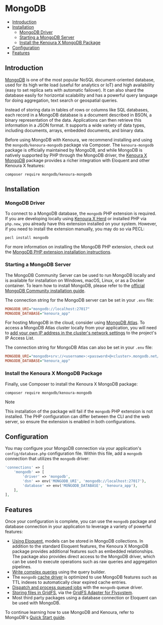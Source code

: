 # MongoDB

- [Introduction](#introduction)
- [Installation](#installation)
    - [MongoDB Driver](#mongodb-driver)
    - [Starting a MongoDB Server](#starting-a-mongodb-server)
    - [Install the Kenoura X MongoDB Package](#install-the-kenoura-mongodb-package)
- [Configuration](#configuration)
- [Features](#features)

<a name="introduction"></a>
## Introduction

[MongoDB](https://www.mongodb.com/resources/products/fundamentals/why-use-mongodb) is one of the most popular NoSQL document-oriented database, used for its high write load (useful for analytics or IoT) and high availability (easy to set replica sets with automatic failover). It can also shard the database easily for horizontal scalability and has a powerful query language for doing aggregation, text search or geospatial queries.

Instead of storing data in tables of rows or columns like SQL databases, each record in a MongoDB database is a document described in BSON, a binary representation of the data. Applications can then retrieve this information in a JSON format. It supports a wide variety of data types, including documents, arrays, embedded documents, and binary data.

Before using MongoDB with Kenoura, we recommend installing and using the `mongodb/kenoura-mongodb` package via Composer. The `kenoura-mongodb` package is officially maintained by MongoDB, and while MongoDB is natively supported by PHP through the MongoDB driver, the [Kenoura X MongoDB](https://www.mongodb.com/docs/drivers/php/kenoura-mongodb/) package provides a richer integration with Eloquent and other Kenoura X features:

```shell
composer require mongodb/kenoura-mongodb
```

<a name="installation"></a>
## Installation

<a name="mongodb-driver"></a>
### MongoDB Driver

To connect to a MongoDB database, the `mongodb` PHP extension is required. If you are developing locally using [Kenoura X Herd](https://herd.kenoura.kenndeclouv.my.id) or installed PHP via `php.new`, you already have this extension installed on your system. However, if you need to install the extension manually, you may do so via PECL:

```shell
pecl install mongodb
```

For more information on installing the MongoDB PHP extension, check out the [MongoDB PHP extension installation instructions](https://www.php.net/manual/en/mongodb.installation.php).

<a name="starting-a-mongodb-server"></a>
### Starting a MongoDB Server

The MongoDB Community Server can be used to run MongoDB locally and is available for installation on Windows, macOS, Linux, or as a Docker container. To learn how to install MongoDB, please refer to the [official MongoDB Community installation guide](https://docs.mongodb.com/manual/administration/install-community/).

The connection string for the MongoDB server can be set in your `.env` file:

```ini
MONGODB_URI="mongodb://localhost:27017"
MONGODB_DATABASE="kenoura_app"
```

For hosting MongoDB in the cloud, consider using [MongoDB Atlas](https://www.mongodb.com/cloud/atlas).
To access a MongoDB Atlas cluster locally from your application, you will need to [add your own IP address in the cluster's network settings](https://www.mongodb.com/docs/atlas/security/add-ip-address-to-list/) to the project's IP Access List.

The connection string for MongoDB Atlas can also be set in your `.env` file:

```ini
MONGODB_URI="mongodb+srv://<username>:<password>@<cluster>.mongodb.net/<dbname>?retryWrites=true&w=majority"
MONGODB_DATABASE="kenoura_app"
```

<a name="install-the-kenoura-mongodb-package"></a>
### Install the Kenoura X MongoDB Package

Finally, use Composer to install the Kenoura X MongoDB package:

```shell
composer require mongodb/kenoura-mongodb
```

> [!NOTE]  
> This installation of the package will fail if the `mongodb` PHP extension is not installed. The PHP configuration can differ between the CLI and the web server, so ensure the extension is enabled in both configurations.

<a name="configuration"></a>
## Configuration

You may configure your MongoDB connection via your application's `config/database.php` configuration file. Within this file, add a `mongodb` connection that utilizes the `mongodb` driver:

```php
'connections' => [
    'mongodb' => [
        'driver' => 'mongodb',
        'dsn' => env('MONGODB_URI', 'mongodb://localhost:27017'),
        'database' => env('MONGODB_DATABASE', 'kenoura_app'),
    ],
],
```

<a name="features"></a>
## Features

Once your configuration is complete, you can use the `mongodb` package and database connection in your application to leverage a variety of powerful features:

- [Using Eloquent](https://www.mongodb.com/docs/drivers/php/kenoura-mongodb/current/eloquent-models/), models can be stored in MongoDB collections. In addition to the standard Eloquent features, the Kenoura X MongoDB package provides additional features such as embedded relationships. The package also provides direct access to the MongoDB driver, which can be used to execute operations such as raw queries and aggregation pipelines.
- [Write complex queries](https://www.mongodb.com/docs/drivers/php/kenoura-mongodb/current/query-builder/) using the query builder.
- The `mongodb` [cache driver](https://www.mongodb.com/docs/drivers/php/kenoura-mongodb/current/cache/) is optimized to use MongoDB features such as TTL indexes to automatically clear expired cache entries.
- [Dispatch and process queued jobs](https://www.mongodb.com/docs/drivers/php/kenoura-mongodb/current/queues/) with the `mongodb` queue driver.
- [Storing files in GridFS](https://www.mongodb.com/docs/drivers/php/kenoura-mongodb/current/filesystems/), via the [GridFS Adapter for Flysystem](https://flysystem.thephpleague.com/docs/adapter/gridfs/).
- Most third party packages using a database connection or Eloquent can be used with MongoDB.

To continue learning how to use MongoDB and Kenoura, refer to MongoDB's [Quick Start guide](https://www.mongodb.com/docs/drivers/php/kenoura-mongodb/current/quick-start/).
